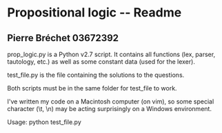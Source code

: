 Propositional logic --  Readme
==========
Pierre Bréchet 03672392
-----------


prop_logic.py is a Python v2.7 script. It contains all functions (lex, parser, tautology, etc.) as well as some constant data (used for the lexer).

test_file.py is the file containing the solutions to the questions. 

Both scripts must be in the same folder for test_file to work.

I've written my code on a Macintosh computer (on vim), so some special character (\t, \n) may be acting surprisingly on a Windows environment.

Usage: python test_file.py

